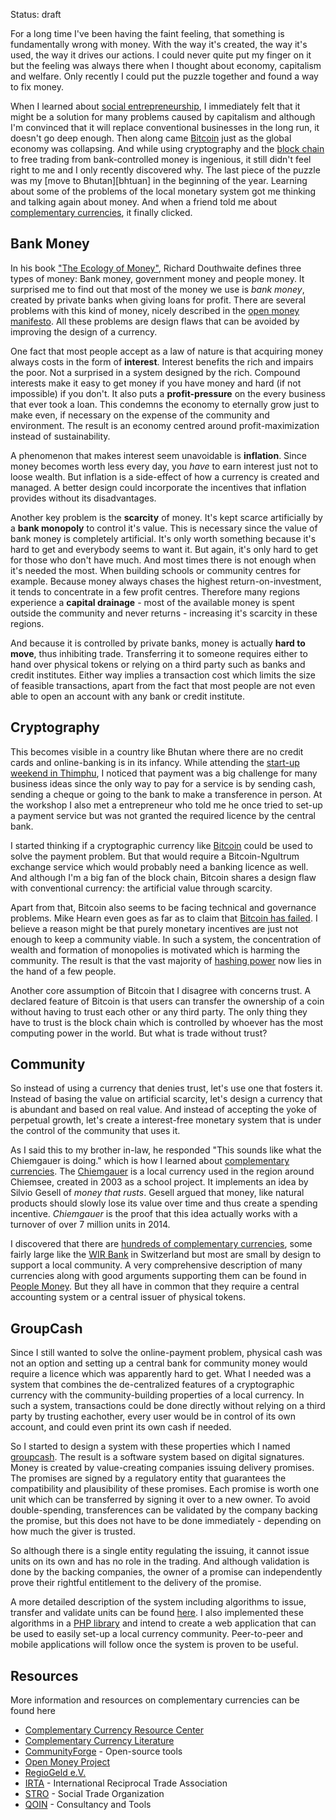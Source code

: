Status: draft

For a long time I've been having the faint feeling, that something is fundamentally wrong with money. With the way it's created, the way it's used, the way it drives our actions. I could never quite put my finger on it but the feeling was always there when I thought about economy, capitalism and welfare. Only recently I could put the puzzle together and found a way to fix money.

When I learned about [social entrepreneurship], I immediately felt that it might be a solution for many problems caused by capitalism and although I'm convinced that it will replace conventional businesses in the long run, it doesn't go deep enough. Then along came [Bitcoin] just as the global economy was collapsing. And while using cryptography and the [block chain] to free trading from bank-controlled money is ingenious, it still didn't feel right to me and I only recently discovered why. The last piece of the puzzle was my [move to Bhutan][bhtuan] in the beginning of the year. Learning about some of the problems of the local monetary system got me thinking and talking again about money. And when a friend told me about [complementary currencies], it finally clicked.

[social entrepreneurship]: https://en.wikipedia.org/wiki/Social_entrepreneurship
[Bitcoin]: https://bitcoin.org/
[block chain]: https://en.wikipedia.org/wiki/Block_chain_(database)
[complementary currencies]: https://en.wikipedia.org/wiki/Complementary_currency
[bhutan]: http://blog.rtens.org/category/bhutan.html

## Bank Money

In his book ["The Ecology of Money"][eom], Richard Douthwaite defines three types of money: Bank money, government money and people money. It surprised me to find out that most of the money we use is *bank money*, created by private banks when giving loans for profit. There are several problems with this kind of money, nicely described in the [open money manifesto][manifesto]. All these problems are design flaws that can be avoided by improving the design of a currency.

One fact that most people accept as a law of nature is that acquiring money always costs in the form of **interest**. Interest benefits the rich and impairs the poor. Not a surprised in a system designed by the rich. Compound interests make it easy to get money if you have money and hard (if not impossible) if you don't. It also puts a **profit-pressure** on the every business that ever took a loan. This condemns the economy to eternally grow just to make even, if necessary on the expense of the community and environment. The result is an economy centred around profit-maximization instead of sustainability.

A phenomenon that makes interest seem unavoidable is **inflation**. Since money becomes worth less every day, you *have* to earn interest just not to loose wealth. But inflation is a side-effect of how a currency is created and managed. A better design could incorporate the incentives that inflation provides without its disadvantages.

Another key problem is the **scarcity** of money. It's kept scarce artificially by a **bank monopoly** to control it's value. This is necessary since the value of bank money is completely artificial. It's only worth something because it's hard to get and everybody seems to want it. But again, it's only hard to get for those who don't have much. And most times there is not enough when it's needed the most. When building schools or community centres for example. Because money always chases the highest return-on-investment, it tends to concentrate in a few profit centres. Therefore many regions experience a **capital drainage** - most of the available money is spent outside the community and never returns - increasing it's scarcity in these regions.

And because it is controlled by private banks, money is actually **hard to move**, thus inhibiting trade. Transferring it to someone requires either to hand over physical tokens or relying on a third party such as banks and credit institutes. Either way implies a transaction cost which limits the size of feasible transactions, apart from the fact that most people are not even able to open an account with any bank or credit institute.

[eom]: http://www.feasta.org/documents/moneyecology/contents.htm
[manifesto]: http://www.openmoney.org/top/omanifesto.html

## Cryptography

This becomes visible in a country like Bhutan where there are no credit cards and online-banking is in its infancy. While attending the [start-up weekend in Thimphu][swthimphu], I noticed that payment was a big challenge for many business ideas since the only way to pay for a service is by sending cash, sending a cheque or going to the bank to make a transference in person. At the workshop I also met a entrepreneur who told me he once tried to set-up a payment service but was not granted the required licence by the central bank.

I started thinking if a cryptographic currency like [Bitcoin] could be used to solve the payment problem. But that would require a Bitcoin-Ngultrum exchange service which would probably need a banking licence as well. And although I'm a big fan of the block chain, Bitcoin shares a design flaw with conventional currency: the artificial value through scarcity.

Apart from that, Bitcoin also seems to be facing technical and governance problems. Mike Hearn even goes as far as to claim that [Bitcoin has failed][hearn]. I believe a reason might be that purely monetary incentives are just not enough to keep a community viable. In such a system, the concentration of wealth and formation of monopolies is motivated which is harming the community. The result is that the vast majority of [hashing power] now lies in the hand of a few people.

Another core assumption of Bitcoin that I disagree with concerns trust. A declared feature of Bitcoin is that users can transfer the ownership of a coin without having to trust each other or any third party. The only thing they have to trust is the block chain which is controlled by whoever has the most computing power in the world. But what is trade without trust?

[swthimphu]: http://www.up.co/communities/bhutan/thimphu-bhutan/startup-weekend/7382
[hearn]: https://medium.com/@octskyward/the-resolution-of-the-bitcoin-experiment-dabb30201f7
[hashing power]: https://bitcoin.org/en/vocabulary#hash-rate

## Community

So instead of using a currency that denies trust, let's use one that fosters it. Instead of basing the value on artificial scarcity, let's design a currency that is abundant and based on real value. And instead of accepting the yoke of perpetual growth, let's create a interest-free monetary system that is under the control of the community that uses it.

As I said this to my brother in-law, he responded "This sounds like what the Chiemgauer is doing." which is how I learned about [complementary currencies]. The [Chiemgauer] is a local currency used in the region around Chiemsee, created in 2003 as a school project. It implements an idea by Silvio Gesell of *money that rusts*. Gesell argued that money, like natural products should slowly lose its value over time and thus create a spending incentive. *Chiemgauer* is the proof that this idea actually works with a turnover of over 7 million units in 2014.

I discovered that there are [hundreds of complementary currencies][list], some fairly large like the [WIR Bank] in Switzerland but most are small by design to support a local community. A very comprehensive description of many currencies along with good arguments supporting them can be found in [People Money]. But they all have in common that they require a central accounting system or a central issuer of physical tokens.

[Chiemgauer]: http://www.chiemgauer.info/
[list]: https://en.wikipedia.org/wiki/Local_currency#List_of_local_currencies
[WIR Bank]: http://www.wir.ch
[People Money]: http://www.lietaer.com/writings/books/people-money/

## GroupCash

Since I still wanted to solve the online-payment problem, physical cash was not an option and setting up a central bank for community money would require a licence which was apparently hard to get. What I needed was a system that combines the de-centralized features of a cryptographic currency with the community-building properties of a local currency. In such a system, transactions could be done directly without relying on a third party by trusting eachother, every user would be in control of its own account, and could even print its own cash if needed.

So I started to design a system with these properties which I named [groupcash]. The result is a software system based on digital signatures. Money is created by value-creating companies issuing delivery promises. The promises are signed by a regulatory entity that guarantees the compatibility and plausibility of these promises. Each promise is worth one unit which can be transferred by signing it over to a new owner. To avoid double-spending, transferences can be validated by the company backing the promise, but this does not have to be done immediately - depending on how much the giver is trusted.

So although there is a single entity regulating the issuing, it cannot issue units on its own and has no role in the trading. And although validation is done by the backing companies, the owner of a promise can independently prove their rightful entitlement to the delivery of the promise.

A more detailed description of the system including algorithms to issue, transfer and validate units can be found [here][whitepaper]. I also implemented these algorithms in a [PHP library] and intend to create a web application that can be used to easily set-up a local currency community. Peer-to-peer and mobile applications will follow once the system is proven to be useful.

[groupcash]: https://github.com/groupcash/
[whitepaper]: https://github.com/groupcash/core/blob/master/README.md
[PHP library]: https://github.com/groupcash/php/

## Resources

More information and resources on complementary currencies can be found here

- [Complementary Currency Resource Center](http://complementarycurrency.org)
- [Complementary Currency Literature](http://cc-literature.de)
- [CommunityForge](http://CommunityForge.net/en) - Open-source tools
- [Open Money Project](http://openmoney.org)
- [RegioGeld e.V.](http://regiogeld.de)
- [IRTA](http://irta.com) - International Reciprocal Trade Association
- [STRO](http://socialtrade.org) - Social Trade Organization
- [QOIN](http://qoin.org) - Consultancy and Tools
